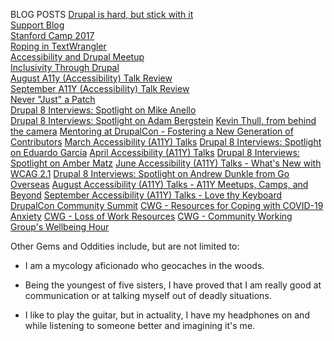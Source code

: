 BLOG POSTS
	<a href="https://blog.kalamuna.com/news/nurse-drupal-programmer-interns-journey">Drupal is hard, but stick with it</a><br>
	<a href="https://blog.kalamuna.com/node/226">Support Blog</a><br>
	<a href="http://bit.ly/2mCpKGn">Stanford Camp 2017</a><br>
	<a href="http://www.hook42.com/blog/roping-textwrangler">Roping in TextWrangler</a><br>
	<a href="http://www.hook42.com/blog/accessibility-and-drupal-meetup">Accessibility and Drupal Meetup</a><br>
	<a href="http://www.hook42.com/blog/inclusivity-through-accessibility">Inclusivity Through Drupal</a><br>
  <a href="https://www.hook42.com/blog/august-a11y-accessibility-talk-review">August A11y (Accessibility) Talk Review</a><br>
  <a href="https://www.hook42.com/blog/september-a11y-meetup-review">September A11Y (Accessibility) Talk Review</a><br>
	<a href="http://www.hook42.com/blog/never-just-patch">Never "Just" a Patch</a><br>
	<a href="http://www.hook42.com/blog/drupal-8-interviews-spotlight-mike-anello">Drupal 8 Interviews: Spotlight on Mike Anello</a><br>
	<a href="https://www.hook42.com/blog/drupal-8-interviews-spotlight-adam-bergstein">Drupal 8 Interviews: Spotlight on Adam Bergstein</a>
	<a href="https://www.drupal.org/forum/general/community-spotlight/2018-04-24/kevin-thull-from-behind-the-camera">Kevin Thull, from behind the camera</a>
  <a href="https://www.hook42.com/blog/mentoring-drupalcon-fostering-new-generation-contributors">Mentoring at DrupalCon - Fostering a New Generation of Contributors</a>
  <a href="https://www.hook42.com/blog/march-accessibility-a11y-talks">March Accessibility (A11Y) Talks</a>
  <a href="https://www.hook42.com/blog/drupal-8-interviews-spotlight-eduardo-garcia">Drupal 8 Interviews: Spotlight on Eduardo Garcia</a>
  <a href="https://www.hook42.com/blog/april-accessibility-a11y-talks">April Accessibility (A11Y) Talks</a>
  <a href="https://www.hook42.com/blog/drupal-8-interviews-spotlight-amber-matz">Drupal 8 Interviews: Spotlight on Amber Matz</a>
  <a href="https://www.hook42.com/blog/june-accessibility-a11y-talks-whats-new-wcag-21">June Accessibility (A11Y) Talks - What's New with WCAG 2.1</a>
  <a href="https://www.hook42.com/blog/drupal-8-interviews-spotlight-andrew-dunkle-go-overseas">Drupal 8 Interviews: Spotlight on Andrew Dunkle from Go Overseas</a>
  <a href="https://www.hook42.com/blog/august-accessibility-a11y-talks-a11y-meetups-camps-and-beyond">August Accessibility (A11Y) Talks - A11Y Meetups, Camps, and Beyond</a>
  <a href="https://www.hook42.com/blog/september-accessibility-a11y-talks-love-thy-keyboard">September Accessibility (A11Y) Talks - Love thy Keyboard</a>
  <a href="https://events.drupal.org/minneapolis2020/news/drupalcon-community-spotlight-community">DrupalCon Community Summit</a>
  <a href="https://www.drupal.org/community/cwg/blog/resources-for-coping-with-covid-19-anxiety">CWG - Resources for Coping with COVID-19 Anxiety</a>
  <a href="https://www.drupal.org/community/cwg/blog/loss-of-work-resources">CWG - Loss of Work Resources</a>
  <a href="https://www.drupal.org/community/cwg/blog/community-working-groups-wellbeing-hour">CWG - Community Working Group's Wellbeing Hour</a>
</p>

Other Gems and Oddities include, but are not limited to:

 * I am a mycology aficionado who geocaches in the woods.

 * Being the youngest of five sisters, I have proved that I am really good at communication or at talking myself out of deadly situations.

 * I like to play the guitar, but in actuality, I have my headphones on and while listening to someone better and imagining it's me.
